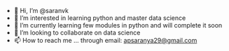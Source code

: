 - 👋 Hi, I’m @saranvk
- 👀 I’m interested in learning python and master data science
- 🌱 I’m currently learning few modules in python and will complete it soon
- 💞️ I’m looking to collaborate on data science
- 📫 How to reach me ... through email: apsaranya29@gmail.com

<!---
saranvk/saranvk is a ✨ special ✨ repository because its `README.md` (this file) appears on your GitHub profile.
You can click the Preview link to take a look at your changes.
--->
